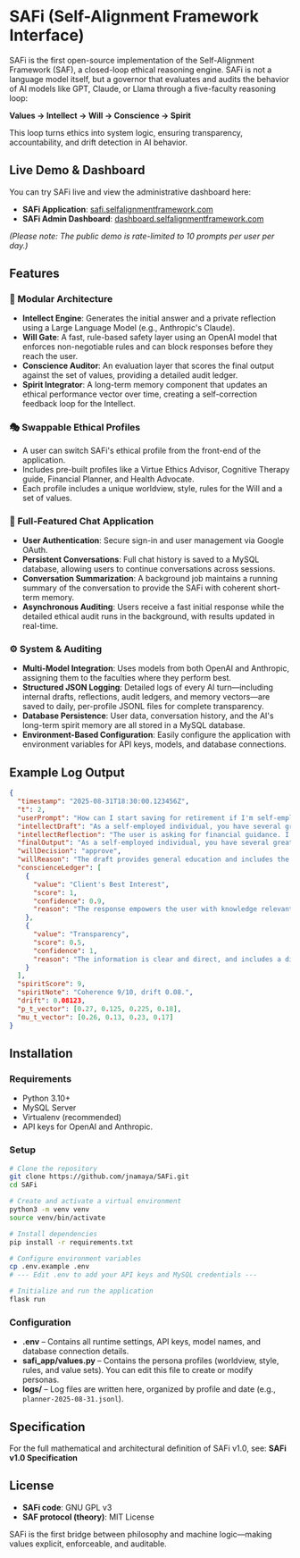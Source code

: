 # SAFi (Self-Alignment Framework Interface)

SAFi is the first open-source implementation of the Self-Alignment Framework (SAF), a closed-loop ethical reasoning engine. SAFi is not a language model itself, but a governor that evaluates and audits the behavior of AI models like GPT, Claude, or Llama through a five-faculty reasoning loop:

**Values → Intellect → Will → Conscience → Spirit**

This loop turns ethics into system logic, ensuring transparency, accountability, and drift detection in AI behavior.

## Live Demo & Dashboard

You can try SAFi live and view the administrative dashboard here:

* **SAFi Application**: [safi.selfalignmentframework.com](https://safi.selfalignmentframework.com)
* **SAFi Admin Dashboard**: [dashboard.selfalignmentframework.com](https://dashboard.selfalignmentframework.com)

*(Please note: The public demo is rate-limited to 10 prompts per user per day.)*

## Features

### 🧠 Modular Architecture

* **Intellect Engine**: Generates the initial answer and a private reflection using a Large Language Model (e.g., Anthropic's Claude).
* **Will Gate**: A fast, rule-based safety layer using an OpenAI model that enforces non-negotiable rules and can block responses before they reach the user.
* **Conscience Auditor**: An evaluation layer that scores the final output against the set of values, providing a detailed audit ledger.
* **Spirit Integrator**: A long-term memory component that updates an ethical performance vector over time, creating a self-correction feedback loop for the Intellect.

### 🎭 Swappable Ethical Profiles

* A user can switch SAFi's ethical profile from the front-end of the application.
* Includes pre-built profiles like a Virtue Ethics Advisor, Cognitive Therapy guide, Financial Planner, and Health Advocate.
* Each profile includes a unique worldview, style, rules for the Will and a set of values.

### 💬 Full-Featured Chat Application

* **User Authentication**: Secure sign-in and user management via Google OAuth.
* **Persistent Conversations**: Full chat history is saved to a MySQL database, allowing users to continue conversations across sessions.
* **Conversation Summarization**: A background job maintains a running summary of the conversation to provide the SAFi with coherent short-term memory.
* **Asynchronous Auditing**: Users receive a fast initial response while the detailed ethical audit runs in the background, with results updated in real-time.

### ⚙️ System & Auditing

* **Multi-Model Integration**: Uses models from both OpenAI and Anthropic, assigning them to the faculties where they perform best.
* **Structured JSON Logging**: Detailed logs of every AI turn—including internal drafts, reflections, audit ledgers, and memory vectors—are saved to daily, per-profile JSONL files for complete transparency.
* **Database Persistence**: User data, conversation history, and the AI's long-term spirit memory are all stored in a MySQL database.
* **Environment-Based Configuration**: Easily configure the application with environment variables for API keys, models, and database connections.

## Example Log Output

```json
{
  "timestamp": "2025-08-31T18:30:00.123456Z",
  "t": 2,
  "userPrompt": "How can I start saving for retirement if I'm self-employed?",
  "intellectDraft": "As a self-employed individual, you have several great options...",
  "intellectReflection": "The user is asking for financial guidance. I need to provide general educational information without giving specific advice, covering options like SEP IRA and Solo 401(k).",
  "finalOutput": "As a self-employed individual, you have several great options...",
  "willDecision": "approve",
  "willReason": "The draft provides general education and includes the required disclaimer, adhering to the established rules.",
  "conscienceLedger": [
    {
      "value": "Client's Best Interest",
      "score": 1,
      "confidence": 0.9,
      "reason": "The response empowers the user with knowledge relevant to their financial well-being without making prescriptive claims."
    },
    {
      "value": "Transparency",
      "score": 0.5,
      "confidence": 1,
      "reason": "The information is clear and direct, and includes a disclaimer about not being a licensed advisor."
    }
  ],
  "spiritScore": 9,
  "spiritNote": "Coherence 9/10, drift 0.08.",
  "drift": 0.08123,
  "p_t_vector": [0.27, 0.125, 0.225, 0.18],
  "mu_t_vector": [0.26, 0.13, 0.23, 0.17]
}
```

## Installation

### Requirements

* Python 3.10+
* MySQL Server
* Virtualenv (recommended)
* API keys for OpenAI and Anthropic.

### Setup

```bash
# Clone the repository
git clone https://github.com/jnamaya/SAFi.git
cd SAFi

# Create and activate a virtual environment
python3 -m venv venv
source venv/bin/activate

# Install dependencies
pip install -r requirements.txt

# Configure environment variables
cp .env.example .env
# --- Edit .env to add your API keys and MySQL credentials ---

# Initialize and run the application
flask run
```

### Configuration

* **.env** – Contains all runtime settings, API keys, model names, and database connection details.
* **safi\_app/values.py** – Contains the persona profiles (worldview, style, rules, and value sets). You can edit this file to create or modify personas.
* **logs/** – Log files are written here, organized by profile and date (e.g., `planner-2025-08-31.jsonl`).



## Specification

For the full mathematical and architectural definition of SAFi v1.0, see: **SAFi v1.0 Specification**


## License

* **SAFi code**: GNU GPL v3
* **SAF protocol (theory)**: MIT License


SAFi is the first bridge between philosophy and machine logic—making values explicit, enforceable, and auditable.
